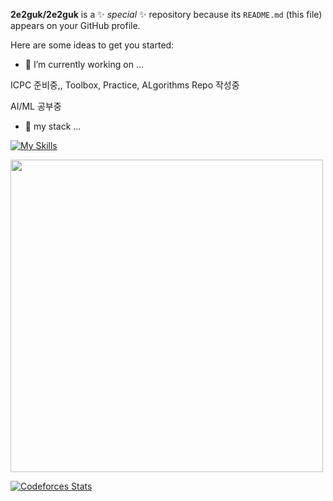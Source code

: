 
**2e2guk/2e2guk** is a ✨ _special_ ✨ repository because its `README.md` (this file) appears on your GitHub profile.

Here are some ideas to get you started:

- 🔭 I’m currently working on ...

ICPC 준비중,, Toolbox, Practice, ALgorithms Repo 작성중

AI/ML 공부중

- 🌱 my stack ...

[![My Skills](https://skillicons.dev/icons?i=cpp,python,pytorch,linux)](https://skillicons.dev)

<a><img  src="https://solvedac-cards-starcea.paring.moe/profile/dlrkddnr2718" width=500px></a>

[![Codeforces Stats](https://codeforces-readme-stats.vercel.app/api/card?username=chainsawman)](https://codeforces.com/profile/chainsawman)

